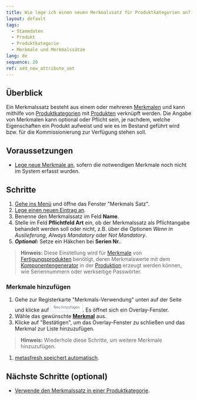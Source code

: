 ```yaml
---
title: Wie lege ich einen neuen Merkmalssatz für Produktkategorien an?
layout: default
tags:
  - Stammdaten
  - Produkt
  - Produktkategorie
  - Merkmale und Merkmalssätze
lang: de
sequence: 20
ref: add_new_attribute_set
---
```


## Überblick
Ein Merkmalssatz besteht aus einem oder mehreren [Merkmalen](Merkmal_Produkt_neu_anlegen) und kann mithilfe von [Produktkategorien](NeueProduktkategorie) mit [Produkten](NeuesProdukt) verknüpft werden. Die Angabe von Merkmalen kann optional oder Pflicht sein, je nachdem, welche Eigenschaften ein Produkt aufweist und wie es im Bestand geführt wird bzw. für die Kommissionierung zur Verfügung stehen soll.

## Voraussetzungen
- [Lege neue Merkmale an](Merkmal_Produkt_neu_anlegen), sofern die notwendigen Merkmale noch nicht im System erfasst wurden.

## Schritte
1. [Gehe ins Menü](Menu) und öffne das Fenster "Merkmals Satz".
1. [Lege einen neuen Eintrag an](Neuer_Datensatz_Fenster_Webui).
1. Benenne den Merkmalssatz im Feld **Name**.
1. Stelle im Feld **Pflichtfeld Art** ein, ob der Merkmalssatz als Pflichtangabe behandelt werden soll oder nicht, z.B. über die Optionen *Wenn in Auslieferung*, *Always Mandatory* oder *Not Mandatory*.
1. ***Optional:*** Setze ein Häkchen bei **Serien Nr.**.
 >**Hinweis:** Diese Einstellung wird für [Merkmale](Merkmal_Produkt_neu_anlegen) von [Fertigungsprodukten](NeuerProduktionsauftrag) benötigt, deren Merkmalswerte mit dem [Komponentengenerator](Komponentengenerator_Einrichtung) in der [Produktion](ProduktionFertigstellung#komponentengenerator-produktion) erzeugt werden können, wie Seriennummern oder werkseitige Passwörter.

### Merkmale hinzufügen
1. Gehe zur Registerkarte "Merkmals-Verwendung" unten auf der Seite und klicke auf !["Neu hinzufügen"](assets/Neu_hinzufuegen_Button.png). Es öffnet sich ein Overlay-Fenster.
1. Wähle das gewünschte [**Merkmal**](Merkmal_Produkt_neu_anlegen) aus.
1. Klicke auf "Bestätigen", um das Overlay-Fenster zu schließen und das Merkmal zur Liste hinzuzufügen.
 >**Hinweis:** Wiederhole diese Schritte, um weitere Merkmale hinzuzufügen.

1. [metasfresh speichert automatisch](Speicheranzeige).

## Nächste Schritte (optional)
- [Verwende den Merkmalssatz in einer Produktkategorie](NeueProduktkategorie).
